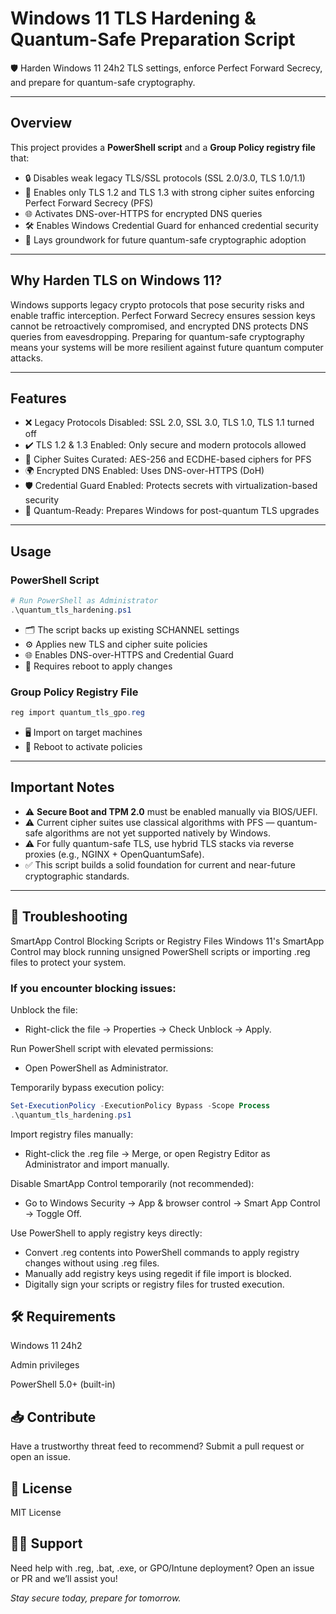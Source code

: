 # Windows 11 TLS Hardening & Quantum-Safe Preparation Script

🛡️ Harden Windows 11 24h2 TLS settings, enforce Perfect Forward Secrecy, and prepare for quantum-safe cryptography.

---

## Overview

This project provides a **PowerShell script** and a **Group Policy registry file** that:

- 🔒 Disables weak legacy TLS/SSL protocols (SSL 2.0/3.0, TLS 1.0/1.1)
- 🔐 Enables only TLS 1.2 and TLS 1.3 with strong cipher suites enforcing Perfect Forward Secrecy (PFS)
- 🌐 Activates DNS-over-HTTPS for encrypted DNS queries
- 🛠️ Enables Windows Credential Guard for enhanced credential security
- 🔮 Lays groundwork for future quantum-safe cryptographic adoption

---

## Why Harden TLS on Windows 11?

Windows supports legacy crypto protocols that pose security risks and enable traffic interception. Perfect Forward Secrecy ensures session keys cannot be retroactively compromised, and encrypted DNS protects DNS queries from eavesdropping. Preparing for quantum-safe cryptography means your systems will be more resilient against future quantum computer attacks.

---

## Features

- ❌ Legacy Protocols Disabled: SSL 2.0, SSL 3.0, TLS 1.0, TLS 1.1 turned off
- ✔️ TLS 1.2 & 1.3 Enabled: Only secure and modern protocols allowed
- 🔑 Cipher Suites Curated: AES-256 and ECDHE-based ciphers for PFS
- 🌍 Encrypted DNS Enabled: Uses DNS-over-HTTPS (DoH)
- 🛡️ Credential Guard Enabled: Protects secrets with virtualization-based security
- 🚀 Quantum-Ready: Prepares Windows for post-quantum TLS upgrades

---

## Usage

### PowerShell Script

```powershell
# Run PowerShell as Administrator
.\quantum_tls_hardening.ps1
```

- 🗂️ The script backs up existing SCHANNEL settings
- ⚙️ Applies new TLS and cipher suite policies
- 🌐 Enables DNS-over-HTTPS and Credential Guard
- 🔄 Requires reboot to apply changes

### Group Policy Registry File

```powershell
reg import quantum_tls_gpo.reg
```

- 🖥️ Import on target machines
- 🔄 Reboot to activate policies

---

## Important Notes

- ⚠️ **Secure Boot and TPM 2.0** must be enabled manually via BIOS/UEFI.
- ⚠️ Current cipher suites use classical algorithms with PFS — quantum-safe algorithms are not yet supported natively by Windows.
- ⚠️ For fully quantum-safe TLS, use hybrid TLS stacks via reverse proxies (e.g., NGINX + OpenQuantumSafe).
- ✅ This script builds a solid foundation for current and near-future cryptographic standards.

---
## 🧰 Troubleshooting

SmartApp Control Blocking Scripts or Registry Files
Windows 11's SmartApp Control may block running unsigned PowerShell scripts or importing .reg files to protect your system.

### If you encounter blocking issues:

Unblock the file:
- Right-click the file → Properties → Check Unblock → Apply.

Run PowerShell script with elevated permissions:
- Open PowerShell as Administrator.

Temporarily bypass execution policy:
```powershell
Set-ExecutionPolicy -ExecutionPolicy Bypass -Scope Process
.\quantum_tls_hardening.ps1
```
Import registry files manually:
- Right-click the .reg file → Merge, or open Registry Editor as Administrator and import manually.

Disable SmartApp Control temporarily (not recommended):
- Go to Windows Security → App & browser control → Smart App Control → Toggle Off.

Use PowerShell to apply registry keys directly:
- Convert .reg contents into PowerShell commands to apply registry changes without using .reg files.
- Manually add registry keys using regedit if file import is blocked.
- Digitally sign your scripts or registry files for trusted execution.

## 🛠️ Requirements
Windows 11 24h2

Admin privileges

PowerShell 5.0+ (built-in)

## 📥 Contribute

Have a trustworthy threat feed to recommend? Submit a pull request or open an issue.

## 📜 License
MIT License

## 🙋‍♂️ Support
Need help with .reg, .bat, .exe, or GPO/Intune deployment?
Open an issue or PR and we’ll assist you!

*Stay secure today, prepare for tomorrow.*
